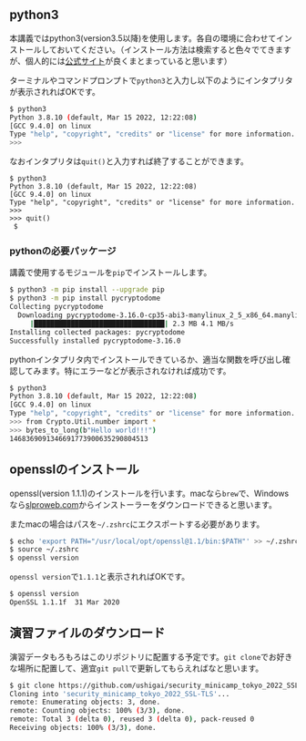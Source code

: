 ## python3
本講義ではpython3(version3.5以降)を使用します。各自の環境に合わせてインストールしておいてください。（インストール方法は検索すると色々でてきますが、個人的には[公式サイト](https://www.python.jp/install/install.html)が良くまとまっていると思います）

ターミナルやコマンドプロンプトで`python3`と入力し以下のようにインタプリタが表示されればOKです。

```bash
$ python3
Python 3.8.10 (default, Mar 15 2022, 12:22:08)
[GCC 9.4.0] on linux
Type "help", "copyright", "credits" or "license" for more information.
>>>
```

なおインタプリタは`quit()`と入力すれば終了することができます。

```
$ python3
Python 3.8.10 (default, Mar 15 2022, 12:22:08)
[GCC 9.4.0] on linux
Type "help", "copyright", "credits" or "license" for more information.
>>>
>>> quit()
 $
```

### pythonの必要パッケージ
講義で使用するモジュールを`pip`でインストールします。

```bash
$ python3 -m pip install --upgrade pip
$ python3 -m pip install pycryptodome 
Collecting pycryptodome
  Downloading pycryptodome-3.16.0-cp35-abi3-manylinux_2_5_x86_64.manylinux1_x86_64.manylinux_2_12_x86_64.manylinux2010_x86_64.whl (2.3 MB)
     |████████████████████████████████| 2.3 MB 4.1 MB/s
Installing collected packages: pycryptodome
Successfully installed pycryptodome-3.16.0
```

pythonインタプリタ内でインストールできているか、適当な関数を呼び出し確認してみます。特にエラーなどが表示されなければ成功です。

```bash
$ python3
Python 3.8.10 (default, Mar 15 2022, 12:22:08)
[GCC 9.4.0] on linux
Type "help", "copyright", "credits" or "license" for more information.
>>> from Crypto.Util.number import *
>>> bytes_to_long(b"Hello world!!!")
1468369091346691773900635290804513
```

## opensslのインストール
openssl(version 1.1.1)のインストールを行います。macなら`brew`で、Windowsなら[slproweb.com](https://slproweb.com/products/Win32OpenSSL.html)からインストーラーをダウンロードできると思います。

またmacの場合はパスを`~/.zshrc`にエクスポートする必要があります。
```bash
$ echo 'export PATH="/usr/local/opt/openssl@1.1/bin:$PATH"' >> ~/.zshrc
$ source ~/.zshrc
$ openssl version
```

`openssl version`で`1.1.1`と表示されればOKです。

```bash
$ openssl version
OpenSSL 1.1.1f  31 Mar 2020
```

## 演習ファイルのダウンロード
演習データもろもろはこのリポジトリに配置する予定です。`git clone`でお好きな場所に配置して、適宜`git pull`で更新してもらえればなと思います。

```bash
$ git clone https://github.com/ushigai/security_minicamp_tokyo_2022_SSL-TLS.git
Cloning into 'security_minicamp_tokyo_2022_SSL-TLS'...
remote: Enumerating objects: 3, done.
remote: Counting objects: 100% (3/3), done.
remote: Total 3 (delta 0), reused 3 (delta 0), pack-reused 0
Receiving objects: 100% (3/3), done.
```

